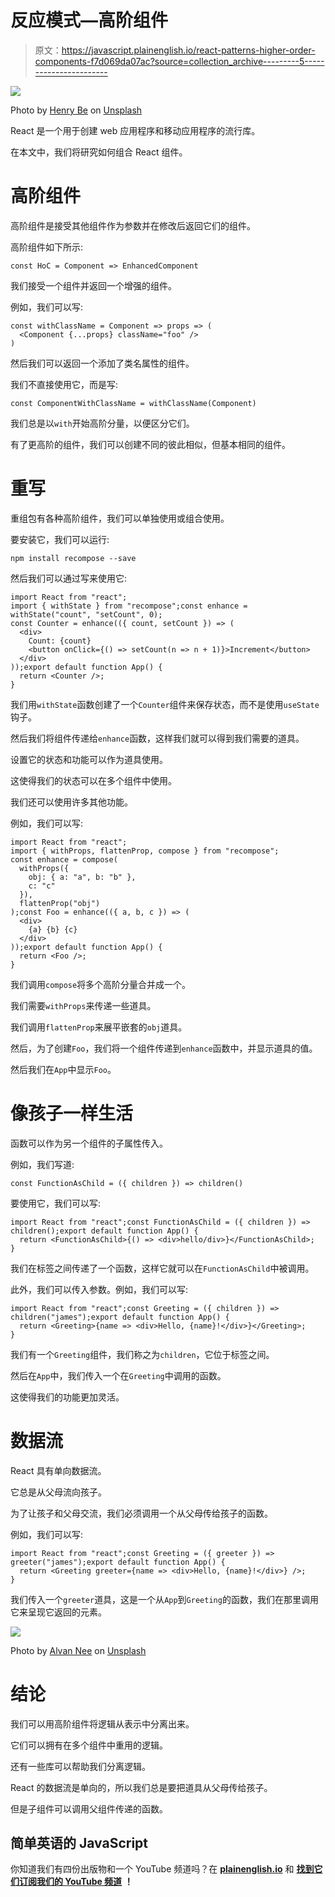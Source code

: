 # 反应模式—高阶组件

> 原文：<https://javascript.plainenglish.io/react-patterns-higher-order-components-f7d069da07ac?source=collection_archive---------5----------------------->

![](img/b600b71800c53a7ce175d4d06f9039b5.png)

Photo by [Henry Be](https://unsplash.com/@henry_be?utm_source=medium&utm_medium=referral) on [Unsplash](https://unsplash.com?utm_source=medium&utm_medium=referral)

React 是一个用于创建 web 应用程序和移动应用程序的流行库。

在本文中，我们将研究如何组合 React 组件。

# 高阶组件

高阶组件是接受其他组件作为参数并在修改后返回它们的组件。

高阶组件如下所示:

```
const HoC = Component => EnhancedComponent
```

我们接受一个组件并返回一个增强的组件。

例如，我们可以写:

```
const withClassName = Component => props => (
  <Component {...props} className="foo" />
)
```

然后我们可以返回一个添加了类名属性的组件。

我们不直接使用它，而是写:

```
const ComponentWithClassName = withClassName(Component)
```

我们总是以`with`开始高阶分量，以便区分它们。

有了更高阶的组件，我们可以创建不同的彼此相似，但基本相同的组件。

# 重写

重组包有各种高阶组件，我们可以单独使用或组合使用。

要安装它，我们可以运行:

```
npm install recompose --save
```

然后我们可以通过写来使用它:

```
import React from "react";
import { withState } from "recompose";const enhance = withState("count", "setCount", 0);
const Counter = enhance(({ count, setCount }) => (
  <div>
    Count: {count}
    <button onClick={() => setCount(n => n + 1)}>Increment</button>
  </div>
));export default function App() {
  return <Counter />;
}
```

我们用`withState`函数创建了一个`Counter`组件来保存状态，而不是使用`useState`钩子。

然后我们将组件传递给`enhance`函数，这样我们就可以得到我们需要的道具。

设置它的状态和功能可以作为道具使用。

这使得我们的状态可以在多个组件中使用。

我们还可以使用许多其他功能。

例如，我们可以写:

```
import React from "react";
import { withProps, flattenProp, compose } from "recompose";
const enhance = compose(
  withProps({
    obj: { a: "a", b: "b" },
    c: "c"
  }),
  flattenProp("obj")
);const Foo = enhance(({ a, b, c }) => (
  <div>
    {a} {b} {c}
  </div>
));export default function App() {
  return <Foo />;
}
```

我们调用`compose`将多个高阶分量合并成一个。

我们需要`withProps`来传递一些道具。

我们调用`flattenProp`来展平嵌套的`obj`道具。

然后，为了创建`Foo`，我们将一个组件传递到`enhance`函数中，并显示道具的值。

然后我们在`App`中显示`Foo`。

# 像孩子一样生活

函数可以作为另一个组件的子属性传入。

例如，我们写道:

```
const FunctionAsChild = ({ children }) => children()
```

要使用它，我们可以写:

```
import React from "react";const FunctionAsChild = ({ children }) => children();export default function App() {
  return <FunctionAsChild>{() => <div>hello/div>}</FunctionAsChild>;
}
```

我们在标签之间传递了一个函数，这样它就可以在`FunctionAsChild`中被调用。

此外，我们可以传入参数。例如，我们可以写:

```
import React from "react";const Greeting = ({ children }) => children("james");export default function App() {
  return <Greeting>{name => <div>Hello, {name}!</div>}</Greeting>;
}
```

我们有一个`Greeting`组件，我们称之为`children`，它位于标签之间。

然后在`App`中，我们传入一个在`Greeting`中调用的函数。

这使得我们的功能更加灵活。

# 数据流

React 具有单向数据流。

它总是从父母流向孩子。

为了让孩子和父母交流，我们必须调用一个从父母传给孩子的函数。

例如，我们可以写:

```
import React from "react";const Greeting = ({ greeter }) => greeter("james");export default function App() {
  return <Greeting greeter={name => <div>Hello, {name}!</div>} />;
}
```

我们传入一个`greeter`道具，这是一个从`App`到`Greeting`的函数，我们在那里调用它来呈现它返回的元素。

![](img/e9f3b412f9294665ee22b6372f6e82b8.png)

Photo by [Alvan Nee](https://unsplash.com/@alvannee?utm_source=medium&utm_medium=referral) on [Unsplash](https://unsplash.com?utm_source=medium&utm_medium=referral)

# 结论

我们可以用高阶组件将逻辑从表示中分离出来。

它们可以拥有在多个组件中重用的逻辑。

还有一些库可以帮助我们分离逻辑。

React 的数据流是单向的，所以我们总是要把道具从父母传给孩子。

但是子组件可以调用父组件传递的函数。

## 简单英语的 JavaScript

你知道我们有四份出版物和一个 YouTube 频道吗？在 [**plainenglish.io**](https://plainenglish.io/) 和 [**找到它们订阅我们的 YouTube 频道**](https://www.youtube.com/channel/UCtipWUghju290NWcn8jhyAw) **！**